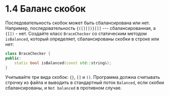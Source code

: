 # 1.4 Баланс скобок

Последовательность скобок может быть сбалансирована или нет. Например, последовательность `{([][])}[]]` --- сбалансированная, а `{[])` - нет. Создайте класс `BraceChecker` со статическим методом `isBalanced`, который определяет, сбалансированы скобки в строке или нет:

```cpp
class BraceChecker {
public:
    static bool isBalanced(const std::string&);
}
```

Учитывайте три вида скобок: `{}`, `[]` и `()`. Программа должна считывать строчку из файла и выводить в стандартный поток `Balanced`, если скобки сбалансированы, и `Not balanced` в противном случае.
